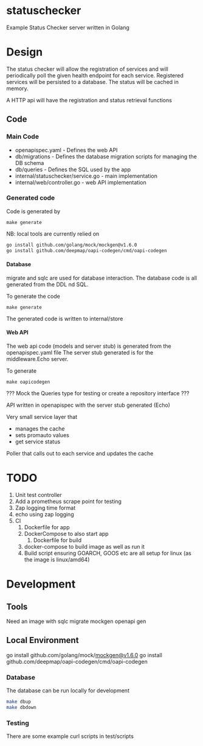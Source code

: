 # statuschecker
Example Status Checker server written in Golang

# Design

The status checker will allow the registration of services and will periodically poll the given health 
endpoint for each service. Registered services will be persisted to a database. The status will be cached in memory.

A HTTP api will have the registration and status retrieval functions


## Code

### Main Code
* openapispec.yaml  -  Defines the web API
* db/migrations     -  Defines the database migration scripts for managing the DB schema
* db/queries        -  Defines the SQL used by the app 
* internal/statuschecker/service.go   -  main implementation
* internal/web/controller.go - web API implementation

### Generated code

Code is generated by 
```
make generate
```

NB:
local tools are currently relied on 
```bash
go install github.com/golang/mock/mockgen@v1.6.0
go install github.com/deepmap/oapi-codegen/cmd/oapi-codegen
```

#### Database

migrate and sqlc are used for database interaction. The database code is all generated from the DDL nd SQL.

To generate the code
```
make generate
```
The generated code is written to internal/store


#### Web API
The web api code (models and server stub) is generated from the openapispec.yaml file
The server stub generated is for the middleware.Echo server.

To generate
```
make oapicodegen
```

??? Mock the Queries type for testing or create a repository interface ???

API written in openapispec with the server stub generated (Echo)

Very small service layer that 
* manages the cache 
* sets promauto values
* get service status

Poller that calls out to each service and updates the cache




# TODO

1. Unit test controller
2. Add a prometheus scrape point for testing
3. Zap logging time format
4. echo using zap logging
5. CI
   1. Dockerfile for app
   2. DockerCompose to also start app 
      1. Dockerfile for build
   3. docker-compose to build image as well as run it
   4. Build script ensuring GOARCH, GOOS etc are all setup for linux (as the image is linux/amd64)




# Development

## Tools

Need an image with
sqlc
migrate
mockgen
openapi gen

## Local Environment

go install github.com/golang/mock/mockgen@v1.6.0
go install github.com/deepmap/oapi-codegen/cmd/oapi-codegen

### Database

The database can be run locally for development

```bash
make dbup
make dbdown
```

### Testing

There are some example curl scripts in test/scripts 